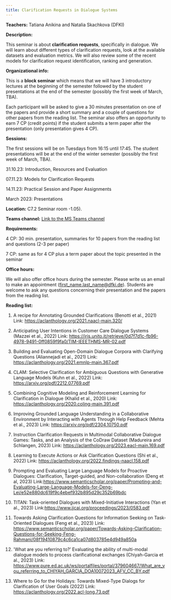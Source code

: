 ```yaml
---
title: Clarification Requests in Dialogue Systems
---
```


**Teachers:** Tatiana Anikina and Natalia Skachkova (DFKI)

**Description:**

This seminar is about **clarification requests**, specifically in dialogue. We will learn about different types of clarification requests, look at the available datasets and evaluation metrics. We will also review some of the recent models for clarification request identification, ranking and generation.

**Organizational info:**

This is a **block seminar** which means that we will have 3 introductory lectures at the beginning of the semester followed by the student presentations at the end of the semester (possibly the first week of March, TBA).
 
Each participant will be asked to give a 30 minutes presentation on one of the papers and provide a short summary and a couple of questions for other papers from the reading list. The seminar also offers an opportunity to earn 7 CP (credit points) if the student submits a term paper after the presentation (only presentation gives 4 CP).

**Sessions:** 

The first sessions will be on Tuesdays from 16:15 until 17:45. The student presentations will be at the end of the winter semester (possibly the first week of March, TBA).

31.10.23: Introduction, Resources and Evaluation

07.11.23: Models for Clarification Requests

14.11.23: Practical Session and Paper Assignments

March 2023: Presentations

**Location:** C7.2 Seminar room -1.05).


**Teams channel:** [Link to the MS Teams channel]

[Link to the MS Teams channel]: https://teams.microsoft.com/l/team/19%3agB6YrYO-zKCSpFle2zGHNXHaKSPTbEara2Igy2jjDaA1%40thread.tacv2/conversations?groupId=8b5423fc-5a73-4b68-bcb6-9895121304d9&tenantId=67610027-1ac3-49b6-8641-ccd83ce1b01f

**Requirements:**

4 CP: 30 min. presentation, summaries for 10 papers from the reading list and questions (2-3 per paper)

7 CP: same as for 4 CP plus a term paper about the topic presented in the seminar

**Office hours:**

We will also offer office hours during the semester. Please write us an email to make an appointment (first_name.last_name@dfki.de). Students are welcome to ask any questions concerning their presentation and the papers from the reading list.

**Reading list:**

1. A recipe for Annotating Grounded Clarifications (Benotti et al., 2021)
   Link: <https://aclanthology.org/2021.naacl-main.320/>

2. Anticipating User Intentions in Customer Care Dialogue Systems (Mazzei et al., 2022)
   Link: <https://iris.unito.it/retrieve/0d7f7d1c-fb96-4978-9491-0ff0859f9fa0/TIM-IEEETHMS-MR-02.pdf>

3. Building and Evaluating Open-Domain Dialogue Corpora with Clarifying Questions (Aliannejadi et al., 2021)
   Link: <https://aclanthology.org/2021.emnlp-main.367.pdf>

4. CLAM: Selective Clarification for Ambiguous Questions with Generative Language Models (Kuhn et al., 2022)
   Link: <https://arxiv.org/pdf/2212.07769.pdf>

5. Combining Cognitive Modeling and Reinforcement Learning for Clarification in Dialogue (Khalid et al., 2020)
   Link: <https://aclanthology.org/2020.coling-main.391.pdf>

6. Improving Grounded Language Understanding in a Collaborative Environment by 	Interacting with Agents Through Help Feedback (Mehta et al., 2023)
   Link: <https://arxiv.org/pdf/2304.10750.pdf>

7. Instruction Clarification Requests in Multimodal Collaborative Dialogue Games: Tasks, and an Analysis of the CoDraw Dataset (Madureira and Schlangen, 2023)
   Link: <https://aclanthology.org/2023.eacl-main.169.pdf>

8. Learning to Execute Actions or Ask Clarification Questions (Shi et al., 2022)
   Link: <https://aclanthology.org/2022.findings-naacl.158.pdf>

9. Prompting and Evaluating Large Language Models for Proactive Dialogues: Clarification, Target-guided, and Non-collaboration (Deng et al, 2023)
   Link:<https://www.semanticscholar.org/paper/Prompting-and-Evaluating-Large-Language-Models-for-Deng-Lei/e52e880dc619f9c4ebef932b895d29c352b69bdc>

10. TITAN: Task-oriented Dialogues with Mixed-Initiative Interactions (Yan et al., 2023)
    Link:<https://www.ijcai.org/proceedings/2023/0583.pdf>

11. Towards Asking Clarification Questions for Information Seeking on Task-Oriented Dialogues (Feng et al., 2023)
    Link: <https://www.semanticscholar.org/paper/Towards-Asking-Clarification-Questions-for-Seeking-Feng-Rahmani/08f19410879c4c6ca1ca07d803785e4d949a850a>

12. 'What are you referring to?’ Evaluating the ability of multi-modal dialogue models to process clarificational exchanges (Chiyah-Garcia et al., 2023)
    Link: <https://www.pure.ed.ac.uk/ws/portalfiles/portal/379604667/What_are_you_referring_to_CHIYAH_GARCIA_DOA10072023_AFV_CC_BY.pdf>

13. Where to Go for the Holidays: Towards Mixed-Type Dialogs for Clarification of User Goals (2022)
    Link: <https://aclanthology.org/2022.acl-long.73.pdf>

